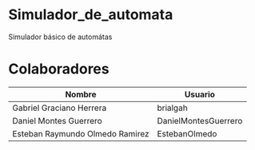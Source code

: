 # Simulador_de_automata
Simulador básico de automátas

# Colaboradores
 |Nombre|Usuario|
 |------|-------|
 |Gabriel Graciano Herrera|brialgah|
 |Daniel Montes Guerrero|DanielMontesGuerrero|
 |Esteban Raymundo Olmedo Ramirez|EstebanOlmedo|
